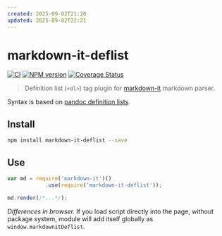 ```yaml
---
created: 2025-09-02T21:20
updated: 2025-09-02T22:21
---
```

# markdown-it-deflist

[![CI](https://github.com/markdown-it/markdown-it-deflist/actions/workflows/ci.yml/badge.svg)](https://github.com/markdown-it/markdown-it-deflist/actions/workflows/ci.yml)
[![NPM version](https://img.shields.io/npm/v/markdown-it-deflist.svg?style=flat)](https://www.npmjs.org/package/markdown-it-deflist)
[![Coverage Status](https://img.shields.io/coveralls/markdown-it/markdown-it-deflist/master.svg?style=flat)](https://coveralls.io/r/markdown-it/markdown-it-deflist?branch=master)

> Definition list (`<dl>`) tag plugin for [markdown-it](https://github.com/markdown-it/markdown-it) markdown parser.

Syntax is based on [pandoc definition lists](http://johnmacfarlane.net/pandoc/README.html#definition-lists).


## Install

```bash
npm install markdown-it-deflist --save
```

## Use

```js
var md = require('markdown-it')()
            .use(require('markdown-it-deflist'));

md.render(/*...*/);
```

_Differences in browser._ If you load script directly into the page, without
package system, module will add itself globally as `window.markdownitDeflist`.

